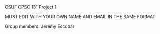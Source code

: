 CSUF CPSC 131
Project 1

MUST EDIT WITH YOUR OWN NAME AND EMAIL IN THE SAME FORMAT

Group members:
Jeremy Escobar
